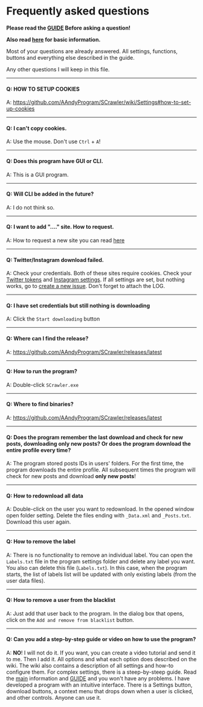 # Frequently asked questions

**Please read the [GUIDE](https://github.com/AAndyProgram/SCrawler/wiki/) Before asking a question!**

**Also read [here](README.md) for basic information.**

Most of your questions are already answered. All settings, functions, buttons and everything else described in the guide.

Any other questions I will keep in this file.

----

#### Q: **HOW TO SETUP COOKIES**

A: https://github.com/AAndyProgram/SCrawler/wiki/Settings#how-to-set-up-cookies

----

#### Q: **I can't copy cookies.**

A: Use the mouse. Don't use ```Ctrl``` + ```A```!

----

#### Q: **Does this program have GUI or CLI.**

A: This is a GUI program.

----

#### Q: **Will CLI be added in the future?**

A: I do not think so.

----

#### Q: **I want to add "...." site. How to request.**

A: How to request a new site you can read [here](CONTRIBUTING.md#how-to-request-a-new-site)

----

#### Q: **Twitter/Instagram download failed.**

A: Check your credentials. Both of these sites require cookies. Check your [Twitter tokens](https://github.com/AAndyProgram/SCrawler/wiki/Settings#how-to-find-twitter-tokens) and [Instagram settings](https://github.com/AAndyProgram/SCrawler/wiki/Settings#instagram-settings). If all settings are set, but nothing works, go to [create a new issue](https://github.com/AAndyProgram/SCrawler/issues). Don't forget to attach the LOG.

----

#### Q: **I have set credentials but still nothing is downloading**

A: Click the ```Start downloading``` button

----

#### Q: **Where can I find the release?**

A: https://github.com/AAndyProgram/SCrawler/releases/latest

----

#### Q: **How to run the program?**

A: Double-click ```SCrawler.exe```

----

#### Q: **Where to find binaries?**

A: https://github.com/AAndyProgram/SCrawler/releases/latest

----

#### Q: **Does the program remember the last download and check for new posts, downloading only new posts? Or does the program download the entire profile every time?**

A: The program stored posts IDs in users' folders. For the first time, the program downloads the entire profile. All subsequent times the program will check for new posts and download **only new posts**!

----

#### Q: **How to redownload all data**

A: Double-click on the user you want to redownload. In the opened window open folder setting. Delete the files ending with ```_Data.xml```  and ```_Posts.txt```. Download this user again.

----

#### Q: **How to remove the label**

A: There is no functionality to remove an individual label. You can open the ```Labels.txt``` file in the program settings folder and delete any label you want. You also can delete this file (```Labels.txt```). In this case, when the program starts, the list of labels list will be updated with only existing labels (from the user data files).

----

#### Q: **How to remove a user from the blacklist**

A: Just add that user back to the program. In the dialog box that opens, click on the ```Add and remove from blacklist``` button.

----

#### Q: **Can you add a step-by-step guide or video on how to use the program?**

A: **NO**! I will not do it. If you want, you can create a video tutorial and send it to me. Then I add it. All options and what each option does described on the wiki. The wiki also contains a description of all settings and how-to configure them. For complex settings, there is a steep-by-steep guide. Read the [main](README.md) information and [GUIDE](https://github.com/AAndyProgram/SCrawler/wiki/) and you won't have any problems. I have developed a program with an intuitive interface. There is a Settings button, download buttons, a context menu that drops down when a user is clicked, and other controls. Anyone can use it.